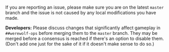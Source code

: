 If you are reporting an issue, please make sure you are on the latest `master` branch and the issue is not caused by any local modifications you have made.

**Developers:** Please discuss changes that significantly affect gameplay in `##werewolf-ops` before merging them to the `master` branch. They may be merged before a consensus is reached if there's an option to disable them. (Don't add one just for the sake of it if it doesn't make sense to do so.)

